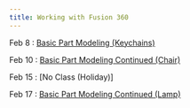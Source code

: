 ```yaml
---
title: Working with Fusion 360
---
```


Feb 8
: [Basic Part Modeling (Keychains)](#)

Feb 10
: [Basic Part Modeling Continued (Chair)](#)

Feb 15
: [No Class (Holiday)]
  
Feb 17
: [Basic Part Modeling Continued (Lamp)](#)
